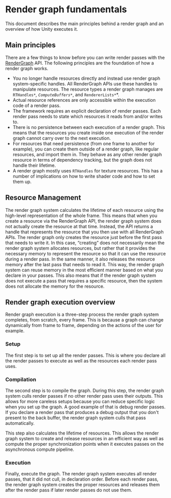 # Render graph fundamentals

This document describes the main principles behind a render graph and an overview of how Unity executes it.

## Main principles

There are a few things to know before you can write render passes with the [RenderGraph](../api/UnityEngine.Experimental.Rendering.RenderGraphModule.RenderGraph.html) API. The following principles are the foundation of how a render graph works.

- You no longer handle resources directly and instead use render graph system-specific handles. All RenderGraph APIs use these handles to manipulate resources. The resource types a render graph manages are `RTHandles*`*, `ComputeBuffers*`*, and `RendererLists*`*.
- Actual resource references are only accessible within the execution code of a render pass.
- The framework requires an explicit declaration of render passes. Each render pass needs to state which resources it reads from and/or writes to.
- There is no persistence between each execution of a render graph. This means that the resources you create inside one execution of the render graph cannot carry over to the next execution.
- For resources that need persistence (from one frame to another for example), you can create them outside of a render graph, like regular resources, and import them in. They behave as any other render graph resource in terms of dependency tracking, but the graph does not handle their lifetime.
- A render graph mostly uses `RTHandles` for texture resources. This has a number of implications on how to write shader code and how to set them up.

## Resource Management

The render graph system calculates the lifetime of each resource using the high-level representation of the whole frame. This means that when you create a resource via the RenderGraph API, the render graph system does not actually create the resource at that time. Instead, the API returns a handle that represents the resource that you then use with all RenderGraph APIs. The render graph only creates the resource just before the first pass that needs to write it. In this case, “creating” does not necessarily mean the render graph system allocates resources, but rather that it provides the necessary memory to represent the resource so that it can use the resource during a render pass. In the same manner, it also releases the resource memory after the last pass that needs to read it. This way, the render graph system can reuse memory in the most efficient manner based on what you declare in your passes. This also means that if the render graph system does not execute a pass that requires a specific resource, then the system does not allocate the memory for the resource.

## Render graph execution overview

Render graph execution is a three-step process the render graph system completes, from scratch, every frame. This is because a graph can change dynamically from frame to frame, depending on the actions of the user for example.

### Setup

The first step is to set up all the render passes. This is where you declare all the render passes to execute as well as the resources each render pass uses.

### Compilation

The second step is to compile the graph. During this step, the render graph system culls render passes if no other render pass uses their outputs. This allows for more careless setups because you can reduce specific logic when you set up the graph. A good example of that is debug render passes. If you declare a render pass that produces a debug output that you don't present to the back buffer, the render graph system culls that pass automatically.


This step also calculates the lifetime of resources. This allows the render graph system to create and release resources in an efficient way as well as compute the proper synchronization points when it executes passes on the asynchronous compute pipeline.

### Execution

Finally, execute the graph. The render graph system executes all render passes, that it did not cull, in declaration order. Before each render pass, the render graph system creates the proper resources and releases them after the render pass if later render passes do not use them.
